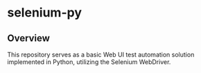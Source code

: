 # selenium-py

## Overview
This repository serves as a basic Web UI test automation solution implemented in Python, utilizing the Selenium WebDriver.
